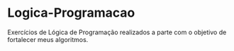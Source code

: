 # Logica-Programacao
Exercícios de Lógica de Programação realizados a parte com o objetivo de fortalecer meus algoritmos.
